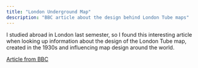 ```yaml
---
title: "London Underground Map"
description: "BBC article about the design behind London Tube maps"
---
```



I studied abroad in London last semester, so I found this interesting article when looking up information about the design of the London Tube map, created in the 1930s and influencing map design around the world.


<a href="http://www.bbc.com/culture/story/20150720-the-london-underground-map-the-design-that-shaped-a-city"> Article from BBC </a>

